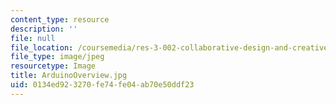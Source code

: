 ```yaml
---
content_type: resource
description: ''
file: null
file_location: /coursemedia/res-3-002-collaborative-design-and-creative-expression-with-arduino-microcontrollers-january-iap-2017/0134ed923270fe74fe04ab70e50ddf23_ArduinoOverview.jpg
file_type: image/jpeg
resourcetype: Image
title: ArduinoOverview.jpg
uid: 0134ed92-3270-fe74-fe04-ab70e50ddf23
---
```

